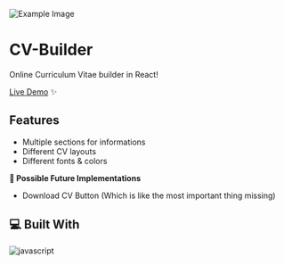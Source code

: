 ![Example Image](./public/img/readme-banner.png)

# CV-Builder
Online Curriculum Vitae builder in React!<br>

[Live Demo](https://cv-builder-ten-sigma.vercel.app/) ✨

## Features
- Multiple sections for informations
- Different CV layouts
- Different fonts & colors

**🧭 Possible Future Implementations**
- Download CV Button (Which is like the most important thing missing)

## 💻 Built With
![javascript](https://skillicons.dev/icons?i=react,js,html,css&perline=10)
